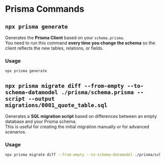 # Prisma Commands

## `npx prisma generate`

Generates the **Prisma Client** based on your `schema.prisma`.  
You need to run this command **every time you change the schema** so the client reflects the new tables, relations, or fields.

### Usage

```bash
npx prisma generate
```

## `npx prisma migrate diff --from-empty --to-schema-datamodel ./prisma/schema.prisma --script --output migrations/0001_quote_table.sql`

Generates a **SQL migration script** based on differences between an empty database and your Prisma schema.  
This is useful for creating the initial migration manually or for advanced scenarios.

### Usage

```bash
npx prisma migrate diff --from-empty --to-schema-datamodel ./prisma/schema.prisma --script --output migrations/0001_quote_table.sql
```
